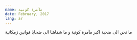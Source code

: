 ```yaml
---
name: ماَمرة كونية
date: February, 2017
lang: ar
---
```


ما نحن الى ضحية
اكبر مآمرة كونية
و ما شفاهنا الى ضحايا
قوانين زمكانية